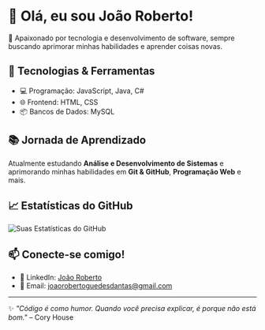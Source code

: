 # 👋 Olá, eu sou João Roberto!

🚀 Apaixonado por tecnologia e desenvolvimento de software, sempre buscando aprimorar minhas habilidades e aprender coisas novas.

## 🔧 Tecnologias & Ferramentas
- 💻 Programação: JavaScript, Java, C#
- 🌐 Frontend: HTML, CSS
- 📦 Bancos de Dados: MySQL

## 📚 Jornada de Aprendizado
Atualmente estudando **Análise e Desenvolvimento de Sistemas** e aprimorando minhas habilidades em **Git & GitHub**, **Programação Web** e mais.

## 📈 Estatísticas do GitHub
![Suas Estatísticas do GitHub](https://github-readme-stats.vercel.app/api?username=joaorgd&show_icons=true&theme=radical)

## 📫 Conecte-se comigo!
- 💼 LinkedIn: [João Roberto](https://www.linkedin.com/in/jo%C3%A3o-roberto-b7b7041a6/)
- 📧 Email: joaorobertoguedesdantas@gmail.com

---
✨ *"Código é como humor. Quando você precisa explicar, é porque não está bom."* – Cory House
